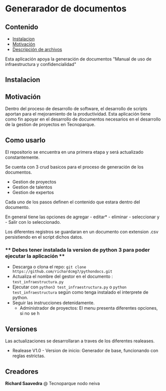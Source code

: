 # Generarador de documentos

## Contenido
- [Instalacion](#instalation)
- [Motivación](#motivation)
- [Descripción de archivos](#description)

<p align=""center">
    Esta aplicación apoya la generación de documentos "Manual de uso de infraestructura y confidencialidad"
</p>

## Instalacion

## Motivación

Dentro del proceso de desarrollo de software, el desarrollo de scripts aportan para el mejoramiento de la productividad. 
Esta aplicación tiene como fin apoyar en el desarrollo de documentos necesarios en el desarrollo de la gestion de proyectos en Tecnoparque.

## Como usarlo

El repositorio se encuentra en una primera etapa y será actualizado constantemente.

Se cuenta con 3 crud basicos para el proceso de generación de los documentos.

* Gestion de proyectos
* Gestion de talentos
* Gestion de expertos

Cada uno de los pasos definen el contenido que estara dentro del documento.

En general tiene las opciones de agregar - editar* - eliminar - seleccionar y - Salir con lo seleccionado.

Los diferentes registros se guardaran en un documento con extension .csv persistiendo en el script dichos datos.

### ** Debes tener instalada la version de python 3 para poder ejecutar la aplicación **

- Descarga o clona el repo: `git clone https://github.com/richardcmg7/pythondocs.git`
- Actualiza el nombre del gestor en el documento : `test_infraestructura.py` 
- Ejecutar con `python3 test_infraestructura.py` o `python test_infraestructura` según como tenga instalado el interprete de python.
- Seguir las instrucciones detenidamente.
    * Administrador de proyectos:
        El menu presenta diferentes opciones, si no se h

## Versiones

Las actualizaciones se desarrollaran a traves de los diferentes realeases.

* Realease V1.0 - Version de inicio: Generador de base, funcionando con reglas estrictas. 
## Creadores

**Richard Saavedra**
@ Tecnoparque nodo neiva

